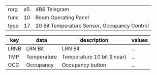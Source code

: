 
|    |   |   |
| -- | - | - |
| rorg | a5 | 4BS Telegram |
| func | 10 | Room Operating Panel |
| type | 17 | 10 Bit Temperature Sensor, Occupancy Control |

| key | data | description | values |
| --- | --- | --- | --- |
  | LRNB | LRN Bit | LRN Bit | ... | 
| TMP | Temperature | Temperature 10 bit (linear) | ... | 
| OCC | Occupancy | Occupancy button | ... | 

  